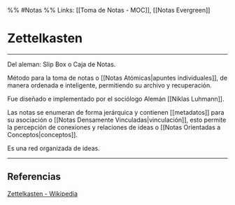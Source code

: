%% #Notas %%
Links: [[Toma de Notas - MOC]], [[Notas Evergreen]]

# Zettelkasten
---

Del aleman: Slip Box o Caja de Notas.

Método para la toma de notas o [[Notas Atómicas|apuntes individuales]], de manera ordenada e inteligente, permitiendo su archivo y recuperación.

Fue diseñado e implementado por el sociólogo Alemán [[Niklas Luhmann]].

Las notas se enumeran de forma jerárquica y contienen [[metadatos]] para su asociación o [[Notas Densamente Vinculadas|vinculación]], esto permite la percepción de conexiones y relaciones de ideas o [[Notas Orientadas a Conceptos|conceptos]].

Es una red organizada de ideas.

---

## Referencias
[Zettelkasten - Wikipedia](https://es.wikipedia.org/wiki/Zettelkasten)